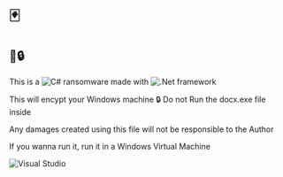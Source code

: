 # 🃏

## 👺🔒

This is a ![C#](https://img.shields.io/badge/c%23-%23239120.svg?style=for-the-badge&logo=c-sharp&logoColor=white) ransomware made with ![.Net](https://img.shields.io/badge/.NET-5C2D91?style=for-the-badge&logo=.net&logoColor=white) framework

This will encypt your Windows machine 🔒
Do not Run the docx.exe file inside

Any damages created using this file will not be responsible to the Author

If you wanna run it, run it in a Windows Virtual Machine


![Visual Studio](https://img.shields.io/badge/Visual%20Studio-5C2D91.svg?style=for-the-badge&logo=visual-studio&logoColor=white)
